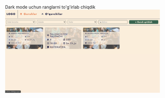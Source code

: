 
Dark mode uchun ranglarni to'g'irlab chiqdik
<img src="./images/Screenshot 2024-02-12 at 11.24.15.png"/>


